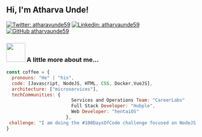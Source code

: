 <h2> Hi, I'm Atharva  Unde!</h2>
 
[![Twitter: atharavunde59](https://img.shields.io/twitter/follow/atharvaunde59?style=social)](https://twitter.com/atharvaunde59)
[![Linkedin: atharvaunde59](https://img.shields.io/badge/-atharvaunde59-blue?style=flat-square&logo=Linkedin&logoColor=white&link=https://www.linkedin.com/in/atharvaunde59/)](https://www.linkedin.com/in/atharvaunde59/)
[![GitHub atharvaunde59](https://img.shields.io/github/followers/atharvaunde59?label=follow&style=social)](https://github.com/atharvaunde59)


### <img src="https://media.giphy.com/media/p4NLw3I4U0idi/giphy.gif" width="50"> A little more about me...  

```javascript
const coffee = {
  pronouns: "He" | "his",
  code: [Javascript, NodeJS, HTML, CSS, Docker,VueJS],
  architecture: ["microservices"],
  techCommunities: {
                        Services and Operations Team: "CareerLabs"
                        Full Stack Developer: "Hubple",
                        Web Developer: "hentaiOS"
                      },
 challenge: "I am doing the #100DaysOfCode challenge focused on NodeJS and VueJS"
}
```
 
